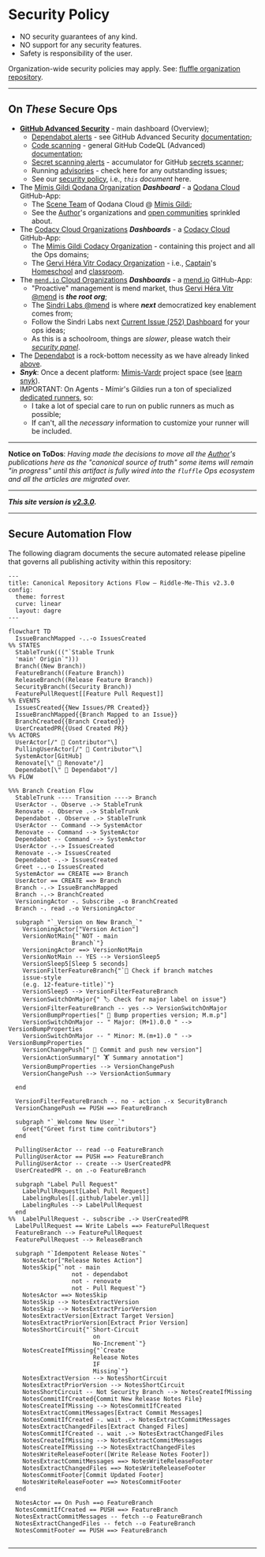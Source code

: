 # Security Policy

- NO security guarantees of any kind.
- NO support for any security features.
- Safety is responsibility of the user. 

Organization-wide security policies may apply. See: [fluffle organization repository](https://github.com/Mimis-Gildi).

___

## On _These_ Secure Ops


- [**GitHub Advanced Security**][gh-security] - main dashboard (Overview);
  - [Dependabot alerts][this-dependabot] - see GitHub Advanced Security [documentation][on-dependabot];
  - [Code scanning][code-scan] - general GitHub CodeQL (Advanced) [documentation][on-codeQL];
  - [Secret scanning alerts][secrets-scan] - accumulator for GitHub [secrets scanner][on-secret-scanning];
  - Running [advisories] - check here for any outstanding issues;
  - See our [security policy], i.e., _`this` document_ here.
- The [Mímis Gildi Qodana Organization] _**Dashboard**_ - a [Qodana Cloud] GitHub-App:
    - The [Scene Team] of Qodana Cloud @ [Mímis Gildi];
    - See the [Author]'s organizations and [open communities] sprinkled about. 
- The [Codacy Cloud Organizations] _**Dashboards**_ - a [Codacy Cloud] GitHub-App:
  - The [Mímis Gildi Codacy Organization] - containing this project and all the Ops domains;
  - The [Gervi Héra Vitr Codacy Organization] - i.e., [Captain]'s [Homeschool] and [classroom]. 
- The [`mend.io` Cloud Organizations] _**Dashboards**_ - a [mend.io] GitHub-App:
  - "Proactive" management is mend market, thus [Gervi Héra Vitr @mend] is _**the root org**_;
  - The [Sindri Labs @mend] is where _**next**_ democratized key enablement comes from;
  - Follow the Sindri Labs next [Current Issue (252) Dashboard] for your ops ideas;
  - As this is a schoolroom, things are _slower_, please watch their _[security panel]_.
- The [Dependabot] is a rock-bottom necessity as we have already linked [above][this-dependabot].
- _**Snyk**_: Once a decent platform: [Mimis-Vardr] project space (see [learn snyk]).
- IMPORTANT: On Agents - Mímir's Gildies run a ton of specialized [dedicated runners], so:
  - I take a lot of special care to run on public runners as much as possible;
  - If can't, all the _necessary_ information to customize your runner will be included. 

___

**Notice on ToDos**: _Having made the decisions to move all the [Author]'s publications here as the "canonical source of truth" some items will remain 
"in progress" until this artifact is fully wired into the `fluffle` Ops ecosystem and all the articles are migrated over._

___

_**This site version is [v2.3.0].**_

___

## Secure Automation Flow

The following diagram documents the secure automated release pipeline that governs all publishing activity within this repository:

```mermaid
---
title: Canonical Repository Actions Flow — Riddle-Me-This v2.3.0
config:
  theme: forrest
  curve: linear
  layout: dagre
---

flowchart TD
  IssueBranchMapped -..-o IssuesCreated
%% STATES
  StableTrunk((("`Stable Trunk
  'main' Origin`")))
  Branch((New Branch))
  FeatureBranch((Feature Branch))
  ReleaseBranch((Release Feature Branch))
  SecurityBranch((Security Branch))
  FeaturePullRequest[[Feature Pull Request]]
%% EVENTS
  IssuesCreated{{New Issues/PR Created}}
  IssueBranchMapped{{Branch Mapped to an Issue}}
  BranchCreated{{Branch Created}}
  UserCreatedPR{{Used Created PR}}
%% ACTORS
  UserActor[/" 🧑‍ Contributor"\]
  PullingUserActor[/" 🧑‍ Contributor"\]
  SystemActor[GitHub]
  Renovate[\" 🤖 Renovate"/]
  Dependabot[\" 🤖 Dependabot"/]
%% FLOW

%%% Branch Creation Flow
  StableTrunk ---- Transition ----> Branch
  UserActor -. Observe .-> StableTrunk
  Renovate -. Observe .-> StableTrunk
  Dependabot -. Observe .-> StableTrunk
  UserActor -- Command --> SystemActor
  Renovate -- Command --> SystemActor
  Dependabot -- Command --> SystemActor
  UserActor -.-> IssuesCreated
  Renovate -.-> IssuesCreated
  Dependabot -.-> IssuesCreated
  Greet -..-o IssuesCreated
  SystemActor == CREATE ==> Branch
  UserActor == CREATE ==> Branch
  Branch -.-> IssueBranchMapped
  Branch -.-> BranchCreated
  VersioningActor -. Subscribe .-o BranchCreated
  Branch -. read .-o VersioningActor

  subgraph "`_Version on New Branch_`"
    VersioningActor["Version Action"]
    VersionNotMain{"`NOT - main
                  Branch`"}
    VersioningActor ==> VersionNotMain
    VersionNotMain -- YES --> VersionSleep5
    VersionSleep5[Sleep 5 seconds]
    VersionFilterFeatureBranch{"`🦪 Check if branch matches 
    issue-style 
    (e.g. 12-feature-title)`"}
    VersionSleep5 --> VersionFilterFeatureBranch
    VersionSwitchOnMajor{" 🏷️ Check for major label on issue"}
    VersionFilterFeatureBranch -- yes --> VersionSwitchOnMajor
    VersionBumpProperties[" 🧬 Bump properties version; M.m.p"]
    VersionSwitchOnMajor -- " Major: (M+1).0.0 " --> VersionBumpProperties
    VersionSwitchOnMajor -- " Minor: M.(m+1).0 " --> VersionBumpProperties
    VersionChangePush[" 📂 Commit and push new version"]
    VersionActionSummary[" 🏋️ Summary annotation"]
    VersionBumpProperties --> VersionChangePush
    VersionChangePush --> VersionActionSummary

  end

  VersionFilterFeatureBranch -. no - action .-x SecurityBranch
  VersionChangePush == PUSH ==> FeatureBranch

  subgraph "`_Welcome New User_`"
    Greet{"Greet first time contributors"}
  end

  PullingUserActor -- read --o FeatureBranch
  PullingUserActor == PUSH ==> FeatureBranch
  PullingUserActor -- create --> UserCreatedPR
  UserCreatedPR -. on .-o FeatureBranch

  subgraph "Label Pull Request"
    LabelPullRequest[Label Pull Request]
    LabelingRules[[.github/labeler.yml]]
    LabelingRules --> LabelPullRequest
  end
%%  LabelPullRequest -. subscribe .-> UserCreatedPR
  LabelPullRequest == Write Labels ==> FeaturePullRequest
  FeatureBranch --> FeaturePullRequest
  FeaturePullRequest --> ReleaseBranch

  subgraph "`Idempotent Release Notes`"
    NotesActor["Release Notes Action"]
    NotesSkip{"`not - main
                  not - dependabot
                  not - renovate
                  not - Pull Request`"}
    NotesActor ==> NotesSkip
    NotesSkip --> NotesExtractVersion
    NotesSkip --> NotesExtractPriorVersion
    NotesExtractVersion[Extract Target Version]
    NotesExtractPriorVersion[Extract Prior Version]
    NotesShortCircuit{"`Short-Circuit
                        on 
                        No-Increment`"}
    NotesCreateIfMissing{"`Create 
                        Release Notes 
                        IF 
                        Missing`"}
    NotesExtractVersion --> NotesShortCircuit
    NotesExtractPriorVersion --> NotesShortCircuit
    NotesShortCircuit -- Not Security Branch --> NotesCreateIfMissing
    NotesCommitIfCreated{Commit New Release Notes File}
    NotesCreateIfMissing --> NotesCommitIfCreated
    NotesExtractCommitMessages[Extract Commit Messages]
    NotesCommitIfCreated -. wait .-> NotesExtractCommitMessages
    NotesExtractChangedFiles[Extract Changed Files]
    NotesCommitIfCreated -. wait .-> NotesExtractChangedFiles
    NotesCreateIfMissing --> NotesExtractCommitMessages
    NotesCreateIfMissing --> NotesExtractChangedFiles
    NotesWriteReleaseFooter([Write Release Notes Footer])
    NotesExtractCommitMessages ==> NotesWriteReleaseFooter
    NotesExtractChangedFiles ==> NotesWriteReleaseFooter
    NotesCommitFooter[Commit Updated Footer]
    NotesWriteReleaseFooter ==> NotesCommitFooter
  end

  NotesActor == On Push ==o FeatureBranch
  NotesCommitIfCreated == PUSH ==> FeatureBranch
  NotesExtractCommitMessages -- fetch --o FeatureBranch
  NotesExtractChangedFiles -- fetch --o FeatureBranch
  NotesCommitFooter == PUSH ==> FeatureBranch


```

___

[v2.3.0]: https://github.com/Mimis-Gildi/riddle-me-this/releases/tag/v2.3.0 "This release tag to follow."

[Author]: https://github.com/rdd13r "❤️ Kotlin ❤️ Scala; Python; Java; Go."
[Captain]: https://github.com/CaptainLugaru "Captain Lugaru: I am a coding Viking Bunny. In 2021, I won internship at ASE Inc." 
[open communities]: https://mimis-gildi.github.io/riddle-me-this/community/ "Open Communitites of one J Random Hacker Homeschooling CLub."

[Mímis Gildi]: https://github.com/Mimis-Gildi "The Mímis Gildi GitHub Organization: At Yggdrasil, drinking from Mímisbrunnr. This is for the thinking."
[Gervi Héra Vitr]: https://github.com/Gervi-Hera-Vitr "The Gervi Héra Vitr GitHub Organization: Gervi Héra Vitr is a space where ancient wisdom meets modern coding fluffle innovations."
[gh-security]: https://github.com/Mimis-Gildi/riddle-me-this/security "Security overview of this blogsite and artifacts."
[this-dependabot]: https://github.com/Mimis-Gildi/riddle-me-this/security/dependabot "Dependabot deprecations as outlined in this repo."
[on-dependabot]: https://docs.github.com/en/get-started/learning-about-github/about-github-advanced-security "On Dependabot of GH-AS."
[code-scan]: https://github.com/Mimis-Gildi/riddle-me-this/security/code-scanning "Code scan with CodeQL."
[on-codeQL]: https://docs.github.com/en/code-security/codeql-cli/using-the-advanced-functionality-of-the-codeql-cli/advanced-setup-of-the-codeql-cli "CodeQL CLI."
[secrets-scan]: https://github.com/Mimis-Gildi/riddle-me-this/security/secret-scanning "Secrets violation dashboard."
[on-secret-scanning]: https://docs.github.com/en/code-security/secret-scanning/introduction/about-secret-scanning "About secret scanning."
[advisories]: https://github.com/Mimis-Gildi/riddle-me-this/security/advisories "GitHub security portal advisories."
[security policy]: https://github.com/Mimis-Gildi/riddle-me-this/security/policy "Security Policy."

[Qodana Cloud]: https://qodana.cloud/ "Qodana Cloud from JetBrains; ❤️ 😍 🔥"
[Mímis Gildi Qodana Organization]: https://qodana.cloud/organizations/AY0jm "Qodana orzanization for Mímis Gildi."
[Scene Team]: https://qodana.cloud/teams/zqLmn "The Scene Team of Mímis Gildi."

[Codacy Cloud]: https://www.codacy.com "Codacy: End-to-End protection, ready for AI Coding."
[Codacy Cloud Organizations]: https://app.codacy.com/organizations "Codacy ensures top-notch Security-as-a-Service in minutes."
[Gervi Héra Vitr Codacy Organization]: https://app.codacy.com/organizations/gh/Gervi-Hera-Vitr/dashboard "Codacy organization for Gervi Héra Vitr."
[Mímis Gildi Codacy Organization]: https://app.codacy.com/organizations/gh/Mimis-Gildi/dashboard  "Codacy organization for Mímis Gildi."
[Homeschool]: https://github.com/orgs/Gervi-Hera-Vitr/projects/1 "Gervi Héra Viskr Learning Trails."
[classroom]: https://app.codacy.com/gh/Gervi-Hera-Vitr/sindri-labs/dashboard "Sindri Labs Classroom Dashboard."

[mend.io]: https://www.mend.io/ "Proactively manage application risk."
[`mend.io` Cloud Organizations]: https://developer.mend.io/ "Mend.io Gervi Héra Vitr Organization."
[Gervi Héra Vitr @mend]: https://developer.mend.io/github/Gervi-Hera-Vitr "Gervi Héra Vitr is a space where ancient wisdom meets modern coding fluffle innovations."
[Sindri Labs @mend]: https://developer.mend.io/github/Gervi-Hera-Vitr/sindri-labs "Sindri Labs mend.io Dashboard."
[Current Issue (252) Dashboard]: https://github.com/Gervi-Hera-Vitr/sindri-labs/issues/252 "Dependency Dashboard 252, GH local."
[security panel]: https://github.com/Gervi-Hera-Vitr/sindri-labs/security "Dependabot, GitHub native, effective and free, omnipresent option."

[Dependabot]: https://github.com/dependabot "GitHub Dependabot is the rock-bottom, but free and fundamental security tool for Munchkins worldwide."

[Mimis-Vardr]: https://app.snyk.io/ "Trust AI at full speed."
[learn snyk]: https://learn.snyk.io/user/learning-progress

[dedicated runners]: https://github.com/Mimis-Gildi/organization-runners "Mímis Gildi dedicated runners."
